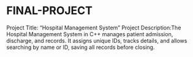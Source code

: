 # FINAL-PROJECT
Project Title: “Hospital Management System”  Project Description:The Hospital Management System in C++ manages patient admission, discharge, and records. It assigns unique IDs, tracks details, and allows searching by name or ID, saving all records before closing.
